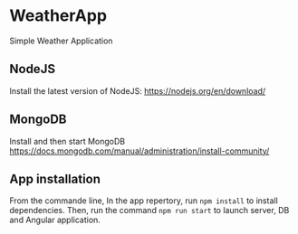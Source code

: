 # WeatherApp

Simple Weather Application

## NodeJS

Install the latest version of NodeJS: 
https://nodejs.org/en/download/

## MongoDB

Install and then start MongoDB https://docs.mongodb.com/manual/administration/install-community/

## App installation

From the commande line, In the app repertory, run ```npm install``` to install dependencies.
Then, run the command ```npm run start``` to launch server, DB and Angular application.
